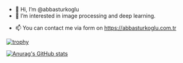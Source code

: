 - 👋 Hi, I’m @abbasturkoglu
- 👀 I’m interested in image processing and deep  learning.
<!--- - 🌱 I’m currently learning Sequence Models.--->
- 📫 You can contact me via form on https://abbasturkoglu.com.tr

[![trophy](http://github-readme-stats-notha99y.vercel.app/api?username=notha99y&theme=great-gatsby&show_icons=true&hide_border=true)](https://github.com/ryo-ma/github-profile-trophy)

[![Anurag's GitHub stats](https://github-readme-stats.vercel.app/api?username=abbasturkoglu)](https://github.com/anuraghazra/github-readme-stats)
<!---
abbasturkoglu/abbasturkoglu is a ✨ special ✨ repository because its `README.md` (this file) appears on your GitHub profile.
You can click the Preview link to take a look at your changes.
--->
